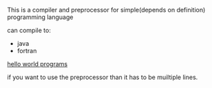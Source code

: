 This is a compiler and preprocessor for simple(depends on definition) programming language

can compile to:
* java
* fortran

[hello world programs](https://github.com/Melthen-bor/Gold/wiki/Hello-world)

if you want to use the preprocessor than it has to be muiltiple lines.
